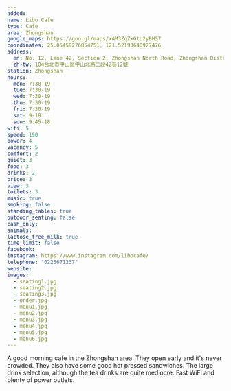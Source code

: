 ```yaml
---
added: 
name: Libo Cafe
type: Cafe
area: Zhongshan
google_maps: https://goo.gl/maps/xAM3ZqZxGtU2yBHS7
coordinates: 25.05459276854751, 121.52193640927476
address:
  en: No. 12, Lane 42, Section 2, Zhongshan North Road, Zhongshan District, Taipei City, 104
  zh-tw: 104台北市中山區中山北路二段42巷12號
station: Zhongshan
hours:
  mon: 7:30-19
  tue: 7:30-19
  wed: 7:30-19
  thu: 7:30-19
  fri: 7:30-19
  sat: 9-18
  sun: 9:45-18
wifi: 5
speed: 190
power: 4
vacancy: 5
comfort: 2
quiet: 3
food: 3
drinks: 2
price: 3
view: 3
toilets: 3
music: true
smoking: false
standing_tables: true
outdoor_seating: false
cash_only: 
animals: 
lactose_free_milk: true
time_limit: false
facebook: 
instagram: https://www.instagram.com/libocafe/
telephone: "0225671237"
website: 
images:
  - seating1.jpg
  - seating2.jpg
  - seating3.jpg
  - order.jpg
  - menu1.jpg
  - menu2.jpg
  - menu3.jpg
  - menu4.jpg
  - menu5.jpg
  - menu6.jpg
---
```


A good morning cafe in the Zhongshan area. They open early and it's never crowded. They also have some good hot pressed sandwiches. The large drink selection, although the tea drinks are quite mediocre. Fast WiFi and plenty of power outlets.
